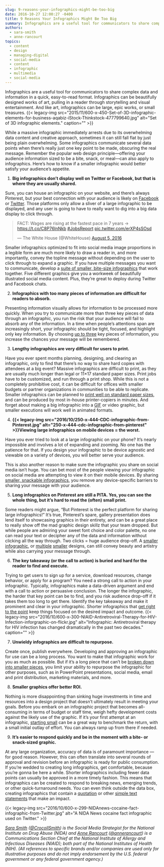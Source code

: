 ```yaml
---
slug: 9-reasons-your-infographics-might-be-too-big
date: 2016-10-27 12:00:27 -0400
title: 9 Reasons Your Infographics Might Be Too Big
summary: Infographics are a useful tool for communicators to share complex data and information in a quick, easy-to-read format. Infographics can be beautifully designed works of art, pulling in a reader through storytelling and visual entertainment. And like art, infographics can be large, epic works, or small treasures. While a massive infographic immediately arrests due to
authors:
  - sara-smith
  - anne-rancourt
topics:
  - content
  - design
  - managing-digital
  - social-media
  - content
  - infographic
  - multimedia
  - social-media
---
```


Infographics are a useful tool for communicators to share complex data and information in a quick, easy-to-read format. Infographics can be beautifully designed works of art, pulling in a reader through storytelling and visual entertainment. And like art, infographics can be large, epic works, or small treasures. {{< legacy-img src="2015/11/600-x-450-Set-of-3D-infographic-elements-for-business-aqabiz-iStock-Thinkstock-477799640.jpg" alt="Set of 3D infographic elements." caption="" >}} 

While a massive infographic immediately arrests due to its overwhelming data content and creative approach, sometimes it can still fall flat by just being plain overwhelming. Some infographics communicate several data points when there’s really just one key point to be made, obscuring the real message. Remember the popular web design principle—offering your audience information sized to be a bite, snack, or meal—can also apply to infographics. Here’s how to know if a smaller infographic would better satisfy your audience’s appetite.

  1. **Big infographics don’t display well on Twitter or Facebook, but that is where they are usually shared.**

Sure, you can house an infographic on your website, and there’s always Pinterest, but your best connection with your audience is likely on [Facebook](https://www.facebook.com/ajplusenglish/photos/a.409210322553814.1073741828.407570359384477/502960276512151/) or [Twitter](https://twitter.com/WhiteHouse/status/761596821701529601). Those platforms only allow a sliver of a large infographic to be displayed, and any user is going to have to really want to dig into a big data display to click through.

<blockquote class="twitter-tweet" data-width="500">
  <p lang="en" dir="ltr">
    FACT: Wages are rising at the fastest pace in 7 years → <a href="https://t.co/C8P76lnNkb">https://t.co/C8P76lnNkb</a> <a href="https://twitter.com/hashtag/JobsReport?src=hash">#JobsReport</a> <a href="https://t.co/erXP4sSOsd">pic.twitter.com/erXP4sSOsd</a>
  </p>
  
  <p>
    &mdash; The White House (@WhiteHouse) <a href="https://twitter.com/WhiteHouse/status/761596821701529601">August 5, 2016</a>
  </p>
</blockquote>



Smaller infographics optimized to fit into social media image proportions in a legible form are much more likely to draw a reader in, and more importantly, convey the topline message without depending on the user to click through to expand a graphic. If you have multiple messages you want to communicate, develop a [suite of smaller, bite-size infographics](http://www.nhlbi.nih.gov/health/educational/hearttruth/materials/infographics.htm) that work together. Five different graphics give you a workweek of beautifully illustrated social media content. Plus, they’re great to deploy during Twitter and Facebook chats.

<ol start="2">
  <li>
    <b>Infographics with too many pieces of information are difficult for readers to absorb.</b>
  </li>
</ol>

Presenting information visually allows for information to be processed more quickly. When you try to communicate more than three key pieces of data through an infographic, you run the risk that your audience will fail to absorb any of the information. In a time when people’s attentions span are increasingly short, your infographic should be tight, focused, and highlight only key information. By choosing [up to three](https://www.flickr.com/photos/niaid/27423001115/) key pieces of information, you increase the chances your message will be remembered.

<ol start="3">
  <li>
    <b>Lengthy infographics are very difficult for users to print.</b>
  </li>
</ol>

Have you ever spent months planning, designing, and clearing an infographic, only to find that there’s no way to share hard copies with attendees at a big event? Massive infographics are difficult to print, as they are usually much longer than legal or 11&#215;17 standard paper sizes. Print jobs have to be customized, and run through a print shop. While this is not a completely prohibitive cost, it can be difficult for offices with smaller budgets or partner organizations in communities to be able to replicate. Smaller infographics can be planned to [print well on standard paper sizes](http://www.littletinypieces.co.uk/blog/2015/9/22/the-ultimate-guide-to-hashtags), and can be produced by most in-house printer-copiers in minutes. And forget about making a big infographic into a [GIF](https://twitter.com/WhiteHouse/status/761307597198790657) or video graphic, but smaller executions will work well in animated formats.

<ol start="4">
  <li>
    <b>{{< legacy-img src="2016/10/250-x-444-CDC-infographic-from-Pinterest.jpg" alt="250-x-444-cdc-infographic-from-pinterest" >}}Viewing large infographics on mobile devices = the worst.</b>
  </li>
</ol>

Have you ever tried to look at a large infographic on your phone? It’s nearly impossible and involves a lot of expanding and zooming. No one has the patience for that. If you design your infographic to be device agnostic and viewable on a variety of devices, you will better serve your audience.

This is also another reason to make sure the infographic you share on social media isn’t huge. You can bet most of the people viewing your infographic on social media are attempting to view it on their mobile devices. By sharing [smaller, snackable infographics](https://www.pinterest.com/pin/290763719662575323/), you remove any device-specific barriers to sharing your message with your audience.

<ol start="5">
  <li>
    <b> Long infographics on Pinterest are still a PITA. Yes, you can see the whole thing, but it’s hard to read the (often) small print.</b>
  </li>
</ol>

Some readers might argue, “But Pinterest is the perfect platform for sharing large infographics!” It’s true, Pinterest’s spare, gallery presentation does lend itself to showcasing graphics in their entirety, and can be a great place to really show off the mad graphic design skillz that your team dropped. But while people are admiring your sweet font choice and color palette, no one can read your text or decipher any of the data and information without clicking all the way through. Two clicks = huge audience drop-off. A [smaller infographic](https://www.pinterest.com/pin/290763719666678361/), or [multiple](https://www.flickr.com/photos/niaid/24820368494/) [smaller](https://www.flickr.com/photos/niaid/25332735282/in/photostream/) designs, can still convey beauty and artistry while also carrying your message through.

<ol start="6">
  <li>
    <b>The key takeaway (or the call to action) is buried and hard for the reader to find and execute.</b>
  </li>
</ol>

Trying to get users to sign up for a service, download resources, change behavior, or apply for a program? You need a strong call to action in your infographic. Typically, infographics make a data-driven argument and end with a call to action or persuasive conclusion. The longer the infographic, the harder that key point can be to find, and you risk audience drop-off if it takes them too long to get there. Identify the key takeaway and make it prominent and clear in your infographic. Shorter infographics that [get right to the point](https://www.flickr.com/photos/niaid/27423001115/) keep things focused on the desired impact and outcome. {{< legacy-img src="2016/10/600-x-300-NIAID-Antiretroviral-Therapy-for-HIV-Infection-inforgraphic-on-flickr.jpg" alt="Infographic: Antiretroviral therapy for HIV infection has changed dramatically in the past two decades." caption="" >}} 

<ol start="7">
  <li>
    <b>Unwieldy infographics are difficult to repurpose.</b>
  </li>
</ol>

Create once, publish everywhere. Developing and approving an infographic for use can be a long process. You want to make that infographic work for you as much as possible. But if it’s a long piece that can’t be [broken down into smaller pieces](https://nccih.nih.gov/news/multimedia/infographics/yoga), you limit your ability to repurpose the infographic for other purposes, such as in PowerPoint presentations, social media, email and print distribution, marketing materials, and more.

<ol start="8">
  <li>
    <b> Smaller graphics offer better ROI.</b>
  </li>
</ol>

Nothing is more disappointing than sinking huge investments in time and resources into a design project that doesn’t ultimately result in meeting your goals. Before you embark on an infographic project that becomes all-consuming in terms of budget or staff time, weigh hefty development costs against the likely use of the graphic. If it’s your first attempt at an infographic, [starting small](https://www.pinterest.com/pin/290763719664838893/) can be a great way to benchmark the return, with a small initial outlay of effort. You can always ramp up from there if needed.

<ol start="9">
  <li>
    <b> It’s easier to respond quickly and be in the moment with a bite- or snack-sized graphic.</b>
  </li>
</ol>

At any large organization, accuracy of data is of paramount importance &#8212; for good reason. However, this can often translate into several rounds of approval and revision before an infographic is ready for public consumption. If you’re wedded to creating long infographics, get comfortable, because you’re gonna be here a while. Shorter infographics including fewer data points can usually be approved in a more timely fashion. This means that infographics can be created to respond to breaking news, emerging trends, or other quick-turnaround needs. You can even think outside the data box, creating infographics that contain a [quotation](https://www.flickr.com/photos/niaid/26998500732/) or other [simple text statements](https://twitter.com/NIDAnews/status/738828941444689921) that make an impact.

{{< legacy-img src="2016/10/600-x-299-NIDAnews-cocaine-fact-infographic-from-Twitter.jpg" alt="A NIDA News cocaine fact infographic used on Twitter." >}}

 

[_Sara Smith_](https://www.linkedin.com/in/saramariecrocoll) _([@CrocollSmith](https://twitter.com/CrocollSmith)) is the Social Media Strategist for the National Institute on Drug Abuse (NIDA) and_ [_Anne Rancourt_](https://www.linkedin.com/in/annerancourt) _([@annerancourt](https://twitter.com/AnneRancourt)) is a Communications Section Chief at the National Institute of Allergy and Infectious Diseases (NIAID); both part of the National Institutes of Health (NIH)._
_(All references to specific brands and/or companies are used only for illustrative purposes and do not imply endorsement by the U.S. federal government or any federal government agency.)_